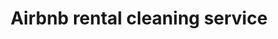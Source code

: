 ---
title: "Airbnb rental cleaning service"
alt: "Thorough cleaning and quick turnarounds for seamless guest transitions"
description: "Thorough cleaning and quick turnarounds for seamless guest transitions"
category: "commercial-cleaning"
subcategory: "airbnb-rental-cleaning"
task: "airbnb-rental-cleaning"
image: "/commercial-cleaning/airbnb-rental-cleaning.png"
ogImage: "/commercial-cleaning/airbnb-rental-cleaning.png"
colour: "yellow"
pathtxt: "Airbnb rental cleaning"
published: true

faqs:
  - question: "What is your return policy?"
    answer: "You can return any item within 30 days of purchase."
  - question: "Do you offer international shipping?"
    answer: "Yes, we ship to most countries worldwide."
  - question: "q3?"
    answer: "a3."

---